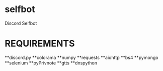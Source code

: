 # selfbot
Discord Selfbot

# REQUIREMENTS

 **discord.py
 **colorama
 **numpy
 **requests
 **aiohttp
 **bs4
 **pymongo
 **selenium
 **pyPrivnote
 **gtts
 **dnspython
